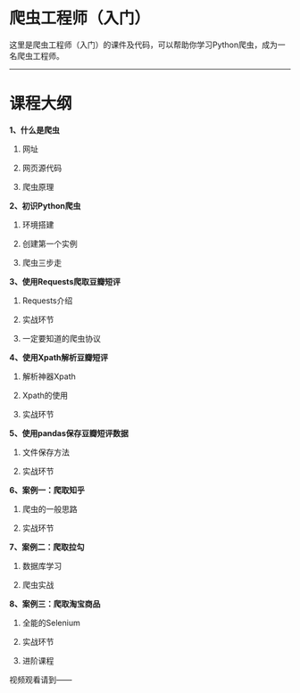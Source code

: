# 爬虫工程师（入门）

这里是爬虫工程师（入门）的课件及代码，可以帮助你学习Python爬虫，成为一名爬虫工程师。

---

# 课程大纲

**1、什么是爬虫**
1)  网址

2)  网页源代码

3)  爬虫原理



**2、初识Python爬虫**
1)  环境搭建

2)  创建第一个实例

3)  爬虫三步走


**3、使用Requests爬取豆瓣短评**
1)  Requests介绍

2)  实战环节

3)  一定要知道的爬虫协议



**4、使用Xpath解析豆瓣短评**
1)  解析神器Xpath 

2)  Xpath的使用 

3)  实战环节



**5、使用pandas保存豆瓣短评数据**
1)  文件保存方法

2)  实战环节



**6、案例一：爬取知乎**
1)  爬虫的一般思路

2)  实战环节



**7、案例二：爬取拉勾**
1)  数据库学习

2)  爬虫实战



**8、案例三：爬取淘宝商品**
1)  全能的Selenium

2)  实战环节

3)  进阶课程





视频观看请到——
